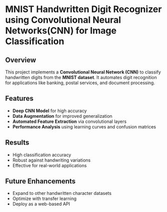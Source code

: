 # MNIST Handwritten Digit Recognizer using Convolutional Neural Networks(CNN) for Image Classification

## Overview
This project implements a **Convolutional Neural Network (CNN)** to classify handwritten digits from the **MNIST dataset**. It automates digit recognition for applications like banking, postal services, and document processing.

## Features
- **Deep CNN Model** for high accuracy
- **Data Augmentation** for improved generalization
- **Automated Feature Extraction** via convolutional layers
- **Performance Analysis** using learning curves and confusion matrices

## Results
- High classification accuracy
- Robust against handwriting variations
- Effective for real-world applications

## Future Enhancements
- Expand to other handwritten character datasets
- Optimize with transfer learning
- Deploy as a web-based API

